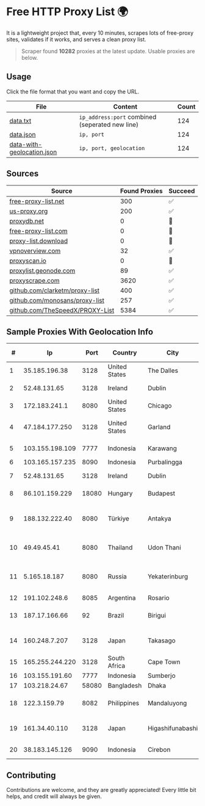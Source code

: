 
# Free HTTP Proxy List 🌍

It is a lightweight project that, every 10 minutes, scrapes lots of free-proxy sites, validates if it works, and serves a clean proxy list.


> Scraper found **10282** proxies at the latest update. Usable proxies are below.

## Usage

Click the file format that you want and copy the URL.


|File|Content|Count|
|----|-------|-----|
|[data.txt](https://raw.githubusercontent.com/themiralay/Proxy-List-World/master/data.txt)|`ip_address:port` combined (seperated new line)|124|
|[data.json](https://raw.githubusercontent.com/themiralay/Proxy-List-World/master/data.json)|`ip, port`|124|
|[data-with-geolocation.json](https://raw.githubusercontent.com/themiralay/Proxy-List-World/master/data-with-geolocation.json)|`ip, port, geolocation`|124|

## Sources

|Source|Found Proxies|Succeed|
|------|-------------|-------|
|[free-proxy-list.net](https://free-proxy-list.net)|300|✅|
|[us-proxy.org](https://www.us-proxy.org)|200|✅|
|[proxydb.net](http://proxydb.net)|0|🚫|
|[free-proxy-list.com](https://free-proxy-list.com/?page=&port=&type%5B%5D=http&type%5B%5D=https&up_time=0&search=Search)|0|🚫|
|[proxy-list.download](https://www.proxy-list.download/HTTP)|0|🚫|
|[vpnoverview.com](https://vpnoverview.com/privacy/anonymous-browsing/free-proxy-servers)|32|✅|
|[proxyscan.io](https://www.proxyscan.io)|0|🚫|
|[proxylist.geonode.com](https://proxylist.geonode.com/api/proxy-list?limit=300&page=1&sort_by=lastChecked&sort_type=desc&protocols=http,https)|89|✅|
|[proxyscrape.com](https://api.proxyscrape.com/v2/?request=displayproxies&protocol=http&timeout=10000&country=all&ssl=all&anonymity=all)|3620|✅|
|[github.com/clarketm/proxy-list](https://raw.githubusercontent.com/clarketm/proxy-list/master/proxy-list-raw.txt)|400|✅|
|[github.com/monosans/proxy-list](https://raw.githubusercontent.com/monosans/proxy-list/main/proxies/http.txt)|257|✅|
|[github.com/TheSpeedX/PROXY-List](https://raw.githubusercontent.com/TheSpeedX/PROXY-List/master/http.txt)|5384|✅|


## Sample Proxies With Geolocation Info

|#|Ip|Port|Country|City|Internet Service Provider|
|-|--|----|-------|----|-------------------------|
|1|35.185.196.38|3128|United States|The Dalles|Google LLC|
|2|52.48.131.65|3128|Ireland|Dublin|Amazon Technologies Inc.|
|3|172.183.241.1|8080|United States|Chicago|Microsoft|
|4|47.184.177.250|3128|United States|Garland|Frontier Communications Solutions|
|5|103.155.198.109|7777|Indonesia|Karawang|PT Lintas Jaringan Nusantara|
|6|103.165.157.235|8090|Indonesia|Purbalingga|MEGADATA-ISP|
|7|52.48.131.65|3128|Ireland|Dublin|Amazon Technologies Inc.|
|8|86.101.159.229|18080|Hungary|Budapest|Vodafone Hungary Ltd.|
|9|188.132.222.40|8080|Türkiye|Antakya|High Speed Telekomunikasyon ve Hab. Hiz. Ltd. Sti.|
|10|49.49.45.41|8080|Thailand|Udon Thani|Triple T Broadband Public Company Limited|
|11|5.165.18.187|8080|Russia|Yekaterinburg|CJSC "ER-Telecom Holding" Yekaterinburg branch|
|12|191.102.248.6|8085|Argentina|Rosario|IP·RED|
|13|187.17.166.66|92|Brazil|Birigui|Ensite Brasil Telecomunicações Ltda - ME|
|14|160.248.7.207|3128|Japan|Takasago|NTT PC Communications, Inc.|
|15|165.255.244.220|3128|South Africa|Cape Town|Afrihost (Pty) Ltd|
|16|103.155.191.60|7777|Indonesia|Sumberjo|Trisula Media Data|
|17|103.218.24.67|58080|Bangladesh|Dhaka|Carnival Internet|
|18|122.3.159.79|8082|Philippines|Mandaluyong|Philippine Long Distance Telephone Co.|
|19|161.34.40.110|3128|Japan|Higashifunabashi|NTT PC Communications, Inc.|
|20|38.183.145.126|9090|Indonesia|Cirebon|PT Ikhlas Cipta Teknologi|



## Contributing

Contributions are welcome, and they are greatly appreciated! Every
little bit helps, and credit will always be given.

